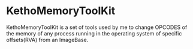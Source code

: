 # KethoMemoryToolKit
KethoMemoryToolKit is a set of tools used by me to change OPCODES of the memory of any process running in the operating system of specific offsets(RVA) from an ImageBase.
